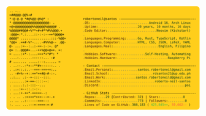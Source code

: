 <a href="https://github.com/zatrodev/zatrodev">
  <picture>
    <source media="(prefers-color-scheme: dark)" srcset="https://raw.githubusercontent.com/zatrodev/zatrodev/refs/heads/main/dark_mode.svg">
    <img alt="Andrew Grant's GitHub Profile README" src="https://raw.githubusercontent.com/zatrodev/zatrodev/refs/heads/main/light_mode.svg">
  </picture>
</a>
